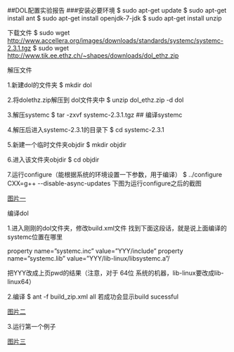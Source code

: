 ##DOL配置实验报告
###安装必要环境
$ sudo apt-get update $ sudo apt-get install ant $ sudo apt-get install openjdk-7-jdk $ sudo apt-get install unzip

下载文件 $ sudo wget
http://www.accellera.org/images/downloads/standards/systemc/systemc-2.3.1.tgz 
$ sudo wget
http://www.tik.ee.ethz.ch/~shapes/downloads/dol_ethz.zip


解压文件


1.新建dol的文件夹 $ mkdir dol

2.将dolethz.zip解压到 dol文件夹中 $ unzip dol_ethz.zip -d dol

3.解压systemc $ tar -zxvf systemc-2.3.1.tgz ## 编译systemc

4.解压后进入systemc-2.3.1的目录下 $ cd systemc-2.3.1

5.新建一个临时文件夹objdir $ mkdir objdir

6.进入该文件夹objdir $ cd objdir

7.运行configure（能根据系统的环境设置一下参数，用于编译） $ ../configure CXX=g++ --disable-async-updates 下图为运行configure之后的截图 

   [图片一](https://ooo.0o0.ooo/2016/11/11/58257bd43b51b.png)
   
编译dol

1.进入刚刚的dol文件夹，修改build.xml文件 找到下面这段话，就是说上面编译的systemc位置在哪里

property name=”systemc.inc” value=”YYY/include” property name=”systemc.lib” value=”YYY/lib-linux/libsystemc.a”/

把YYY改成上页pwd的结果（注意，对于 64位 系统的机器，lib-linux要改成lib-linux64） 


2.编译 $ ant -f build_zip.xml all 若成功会显示build sucessful 

[图片二](https://ooo.0o0.ooo/2016/11/11/58257bd44e61d.png)

3.运行第一个例子

[图片三](https://ooo.0o0.ooo/2016/11/11/58257bd452a07.png)

  
